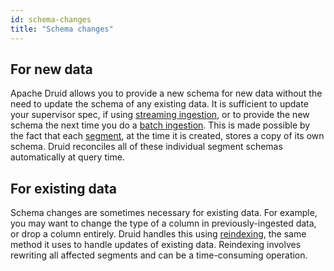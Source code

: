 ```yaml
---
id: schema-changes
title: "Schema changes"
---
```


<!--
  ~ Licensed to the Apache Software Foundation (ASF) under one
  ~ or more contributor license agreements.  See the NOTICE file
  ~ distributed with this work for additional information
  ~ regarding copyright ownership.  The ASF licenses this file
  ~ to you under the Apache License, Version 2.0 (the
  ~ "License"); you may not use this file except in compliance
  ~ with the License.  You may obtain a copy of the License at
  ~
  ~   http://www.apache.org/licenses/LICENSE-2.0
  ~
  ~ Unless required by applicable law or agreed to in writing,
  ~ software distributed under the License is distributed on an
  ~ "AS IS" BASIS, WITHOUT WARRANTIES OR CONDITIONS OF ANY
  ~ KIND, either express or implied.  See the License for the
  ~ specific language governing permissions and limitations
  ~ under the License.
  -->


## For new data

Apache Druid allows you to provide a new schema for new data without the need to update the schema of any existing data.
It is sufficient to update your supervisor spec, if using [streaming ingestion](../ingestion/index.md#streaming), or to
provide the new schema the next time you do a [batch ingestion](../ingestion/index.md#batch). This is made possible by
the fact that each [segment](../design/architecture.md#datasources-and-segments), at the time it is created, stores a
copy of its own schema. Druid reconciles all of these individual segment schemas automatically at query time.

## For existing data

Schema changes are sometimes necessary for existing data. For example, you may want to change the type of a column in
previously-ingested data, or drop a column entirely. Druid handles this using [reindexing](update.md), the same method
it uses to handle updates of existing data. Reindexing involves rewriting all affected segments and can be a
time-consuming operation.
